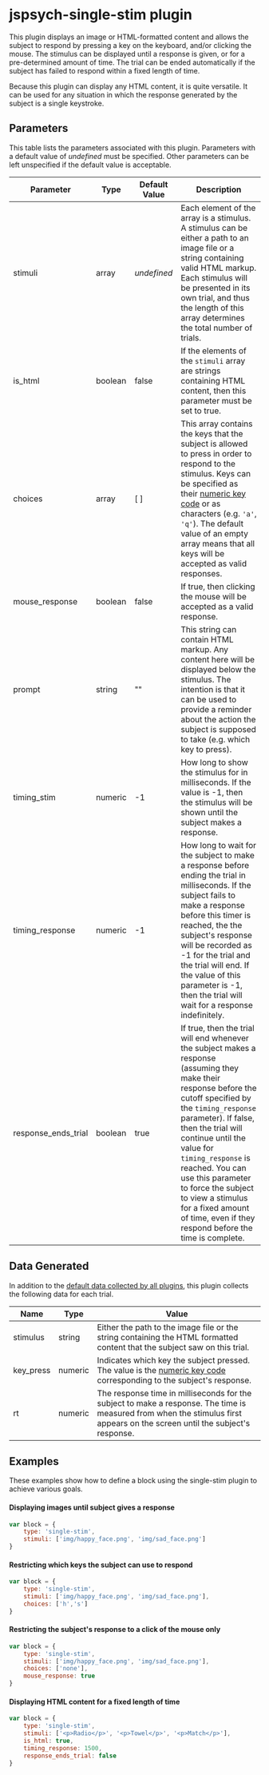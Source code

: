 # jspsych-single-stim plugin

This plugin displays an image or HTML-formatted content and allows the subject to respond by pressing a key on the keyboard, and/or clicking the mouse. The stimulus can be displayed until a response is given, or for a pre-determined amount of time. The trial can be ended automatically if the subject has failed to respond within a fixed length of time.

Because this plugin can display any HTML content, it is quite versatile. It can be used for any situation in which the response generated by the subject is a single keystroke. 

## Parameters

This table lists the parameters associated with this plugin. Parameters with a default value of *undefined* must be specified. Other parameters can be left unspecified if the default value is acceptable.

Parameter | Type | Default Value | Description
----------|------|---------------|------------
stimuli | array | *undefined* | Each element of the array is a stimulus. A stimulus can be either a path to an image file or a string containing valid HTML markup. Each stimulus will be presented in its own trial, and thus the length of this array determines the total number of trials.
is_html | boolean | false | If the elements of the `stimuli` array are strings containing HTML content, then this parameter must be set to true. 
choices | array | [ ] | This array contains the keys that the subject is allowed to press in order to respond to the stimulus. Keys can be specified as their [numeric key code](http://www.cambiaresearch.com/articles/15/javascript-char-codes-key-codes) or as characters (e.g. `'a'`, `'q'`). The default value of an empty array means that all keys will be accepted as valid responses.
mouse_response | boolean | false | If true, then clicking the mouse will be accepted as a valid response.
prompt | string | "" | This string can contain HTML markup. Any content here will be displayed below the stimulus. The intention is that it can be used to provide a reminder about the action the subject is supposed to take (e.g. which key to press).
timing_stim | numeric | -1 | How long to show the stimulus for in milliseconds. If the value is -1, then the stimulus will be shown until the subject makes a response.
timing_response | numeric | -1 | How long to wait for the subject to make a response before ending the trial in milliseconds. If the subject fails to make a response before this timer is reached, the the subject's response will be recorded as -1 for the trial and the trial will end. If the value of this parameter is -1, then the trial will wait for a response indefinitely.
response_ends_trial | boolean | true | If true, then the trial will end whenever the subject makes a response (assuming they make their response before the cutoff specified by the `timing_response` parameter). If false, then the trial will continue until the value for `timing_response` is reached. You can use this parameter to force the subject to view a stimulus for a fixed amount of time, even if they respond before the time is complete.

## Data Generated

In addition to the [default data collected by all plugins](overview#datacollectedbyplugins), this plugin collects the following data for each trial.

Name | Type | Value
-----|------|------
stimulus | string | Either the path to the image file or the string containing the HTML formatted content that the subject saw on this trial.
key_press | numeric | Indicates which key the subject pressed. The value is the [numeric key code](http://www.cambiaresearch.com/articles/15/javascript-char-codes-key-codes) corresponding to the subject's response.
rt | numeric | The response time in milliseconds for the subject to make a response. The time is measured from when the stimulus first appears on the screen until the subject's response. 

## Examples

These examples show how to define a block using the single-stim plugin to achieve various goals.

#### Displaying images until subject gives a response

```javascript
var block = {
	type: 'single-stim',
	stimuli: ['img/happy_face.png', 'img/sad_face.png']
}
```

#### Restricting which keys the subject can use to respond

```javascript
var block = {
	type: 'single-stim',
	stimuli: ['img/happy_face.png', 'img/sad_face.png'],
	choices: ['h','s']
}
```

#### Restricting the subject's response to a click of the mouse only

```javascript
var block = {
	type: 'single-stim',
	stimuli: ['img/happy_face.png', 'img/sad_face.png'],
	choices: ['none'],
	mouse_response: true
}
```

#### Displaying HTML content for a fixed length of time

```javascript
var block = {
	type: 'single-stim',
	stimuli: ['<p>Radio</p>', '<p>Towel</p>', '<p>Match</p>'],
	is_html: true,
	timing_response: 1500,
	response_ends_trial: false
}
```
